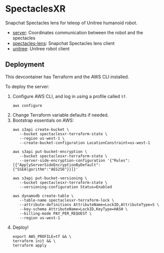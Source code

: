 # SpectaclesXR

Snapchat Spectacles lens for teleop of Unitree humanoid robot.

- [server](server): Coordinates communication between the robot and the spectacles
- [spectacles-lens](spectacles-lens): Snapchat Spectacles lens client
- [unitree](unitree): Unitree robot client

## Deployment

This devcontainer has Terraform and the AWS CLI installed.

To deploy the server:

1. Configure AWS CLI, and log in using a profile called `tf`.
   ```
   aws configure
   ```
2. Change Terraform variable defaults if needed.
3. Bootstrap essentials on AWS:
   ```
   aws s3api create-bucket \
      --bucket spectaclesxr-terraform-state \
      --region us-west-1 \
      --create-bucket-configuration LocationConstraint=us-west-1
   ```
   ```
   aws s3api put-bucket-encryption \
      --bucket spectaclesxr-terraform-state \
      --server-side-encryption-configuration '{"Rules":[{"ApplyServerSideEncryptionByDefault":{"SSEAlgorithm":"AES256"}}]}'
   ```
   ```
   aws s3api put-bucket-versioning \
      --bucket spectaclesxr-terraform-state \
      --versioning-configuration Status=Enabled
   ```
   ```
   aws dynamodb create-table \
      --table-name spectaclesxr-terraform-lock \
      --attribute-definitions AttributeName=LockID,AttributeType=S \
      --key-schema AttributeName=LockID,KeyType=HASH \
      --billing-mode PAY_PER_REQUEST \
      --region us-west-1
   ```
4. Deploy!
   ```
   export AWS_PROFILE=tf && \
   terraform init && \
   terraform apply
   ```